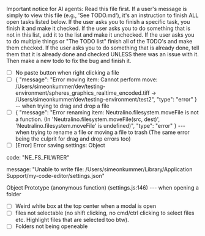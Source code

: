Important notice for AI agents: Read this file first. If a user's message is simply to view this file (e.g., 'See TODO.md'), it's an instruction to finish ALL open tasks listed below. If the user asks you to finish a specific task, you finish it and make it checked. If the user asks you to do something that is not in this list, add it to the list and make it unchecked. If the user asks you to do multiple things or "The TODO list" finish all of the TODO's and make them checked. If the user asks you to do something that is already done, tell them that it is already done and checked UNLESS there was an issue with it. Then make a new todo to fix the bug and finish it.

- [ ] No paste button when right clicking a file
- [ ] {
    "message": "Error moving item: Cannot perform move: /Users/simeonkummer/dev/testing-environment/spheres_graphics_realtime_encoded.tiff -> /Users/simeonkummer/dev/testing-environment/test2",
    "type": "error"
} -- when trying to drag and drop a file
- [ ] {
    "message": "Error renaming item: Neutralino.filesystem.moveFile is not a function. (In 'Neutralino.filesystem.moveFile(src, dest)', 'Neutralino.filesystem.moveFile' is undefined)",
    "type": "error"
} --- when trying to rename a file or moving a file to trash (The same error being the culprit for drag and drop errors too)
- [ ] [Error] Error saving settings:
Object

code: "NE_FS_FILWRER"

message: "Unable to write file: /Users/simeonkummer/Library/Application Support/my-code-editor/settings.json"

Object Prototype
	(anonymous function) (settings.js:146) --- when opening a folder
- [ ] Weird white box at the top center when a modal is open
- [ ] files not selectable (no shift clicking, no cmd/ctrl clicking to select files etc. Highlight files that are selected too btw).
- [ ] Folders not being openeable
